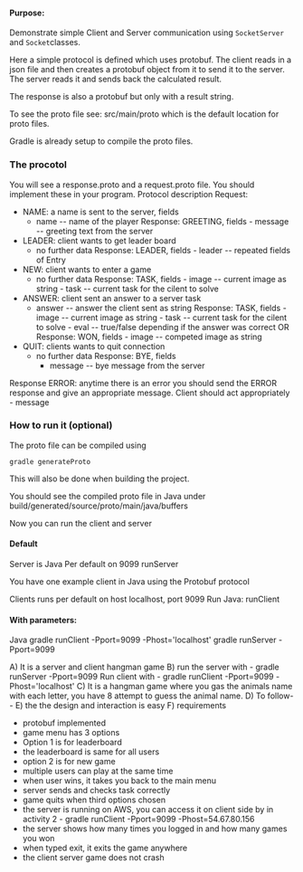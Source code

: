 #### Purpose:
Demonstrate simple Client and Server communication using `SocketServer` and `Socket`classes.

Here a simple protocol is defined which uses protobuf. The client reads in a json file and then creates a protobuf object from it to send it to the server. The server reads it and sends back the calculated result. 

The response is also a protobuf but only with a result string. 

To see the proto file see: src/main/proto which is the default location for proto files. 

Gradle is already setup to compile the proto files. 

### The procotol
You will see a response.proto and a request.proto file. You should implement these in your program. 
Protocol description
Request:
- NAME: a name is sent to the server, fields
	- name -- name of the player
	Response: GREETING, fields 
			- message -- greeting text from the server
- LEADER: client wants to get leader board
	- no further data
	Response: LEADER, fields 
			- leader -- repeated fields of Entry
- NEW: client wants to enter a game
	- no further data
	Response: TASK, fields
			- image -- current image as string
			- task -- current task for the cilent to solve
- ANSWER: client sent an answer to a server task
	- answer -- answer the client sent as string
	Response: TASK, fields 
			- image -- current image as string
			- task -- current task for the cilent to solve
			- eval -- true/false depending if the answer was correct
	OR
	Response: WON, fields
			- image -- competed image as string
- QUIT: clients wants to quit connection
	- no further data
	Response: BYE, fields 
		- message -- bye message from the server

Response ERROR: anytime there is an error you should send the ERROR response and give an appropriate message. Client should act appropriately
	- message

### How to run it (optional)
The proto file can be compiled using

``gradle generateProto``

This will also be done when building the project. 

You should see the compiled proto file in Java under build/generated/source/proto/main/java/buffers

Now you can run the client and server 

#### Default 
Server is Java
Per default on 9099
runServer

You have one example client in Java using the Protobuf protocol

Clients runs per default on 
host localhost, port 9099
Run Java:
	runClient


#### With parameters:
Java
gradle runClient -Pport=9099 -Phost='localhost'
gradle runServer -Pport=9099



A) It is a server and client hangman game
B) run the server with - gradle runServer -Pport=9099
   Run client with - gradle runClient -Pport=9099 -Phost='localhost'
C) It is a hangman game where you gas the animals name with each letter, you have 8 attempt to guess the animal name. 
D) To follow--
E) the the design and interaction is easy 
F) requirements
- protobuf implemented
- game menu has 3 options
- Option 1 is for leaderboard
- the leaderboard is same for all users
- option 2 is for new game
- multiple users can play at the same time
- when user wins, it takes you back to the main menu
- server sends and checks task correctly
- game quits when third options chosen
- the server is running on AWS, you can access it on client side by in activity 2 - gradle runClient -Pport=9099 -Phost=54.67.80.156
- the server shows how many times you logged in and how many games you won
- when typed exit, it exits the game anywhere
- the client server game does not crash

   
